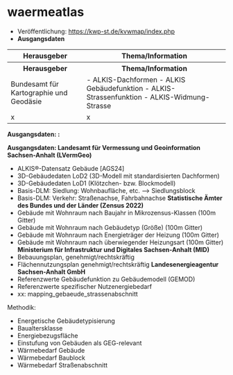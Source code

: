 # waermeatlas
- Veröffentlichung: https://kwp-st.de/kvwmap/index.php
- <b>Ausgangsdaten</b>
<table>
  <thead>
  <tr>
    <th>Herausgeber</th>
    <th>Thema/Information</th>
  </tr>    
  </thead>
  <tr>
    <th>Herausgeber</th>
    <th>Thema/Information</th>
  </tr>
  <tr>
    <td>Bundesamt für Kartographie und Geodäsie</td>
    <td>
    - ALKIS-Dachformen
      - ALKIS Gebäudefunktion
- ALKIS-Strassenfunktion
- ALKIS-Widmung-Strasse
    </td>
   </tr>
  <tr>
    <td>x</td>
    <td>x</td>
   </tr>
</table>

<b> Ausgangsdaten: :</b> 

<b> Ausgangsdaten: Landesamt für Vermessung und Geoinformation Sachsen-Anhalt (LVermGeo)</b> 
- ALKIS®-Datensatz Gebäude [AGS24]
- 3D-Gebäudedaten LoD2 (3D-Modell mit standardisierten Dachformen)
- 3D-Gebäudedaten LoD1 (Klötzchen- bzw. Blockmodell)
- Basis-DLM: Siedlung: Wohnbaufläche, etc. --> Siedlungsblock
- Basis-DLM: Verkehr: Straßenachse, Fahrbahnachse
<b> Statistische Ämter des Bundes und der Länder (Zensus 2022) </b>
- Gebäude mit Wohnraum nach Baujahr in Mikrozensus-Klassen (100m Gitter)
- Gebäude mit Wohnraum nach Gebäudetyp (Größe) (100m Gitter)
- Gebäude mit Wohnraum nach Energieträger der Heizung (100m Gitter)
- Gebäude mit Wohnraum nach überwiegender Heizungsart (100m Gitter)
<b> Ministerium für Infrastruktur und Digitales Sachsen-Anhalt (MID) </b> 
- Bebauungsplan, genehmigt/rechtskräftig
- Flächennutzungsplan genehmigt/rechtskräftig
<b> Landesenergieagentur Sachsen-Anhalt GmbH </b>
- Referenzwerte Gebäudefunktion zu Gebäudemodell (GEMOD)
- Referenzwerte spezifischer Nutzenergiebedarf
- xx: mapping_gebaeude_strassenabschnitt
  
Methodik:
- Energetische Gebäudetypisierung
- Baualtersklasse
- Energiebezugsfläche
- Einstufung von Gebäuden als GEG-relevant
- Wärmebedarf Gebäude
- Wärmebedarf Baublock
- Wärmebedarf Straßenabschnitt
